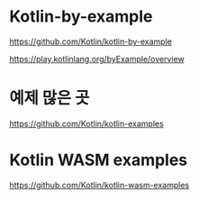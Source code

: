 # Kotlin-by-example

https://github.com/Kotlin/kotlin-by-example

https://play.kotlinlang.org/byExample/overview

# 예제 많은 곳 

https://github.com/Kotlin/kotlin-examples


# Kotlin WASM examples

https://github.com/Kotlin/kotlin-wasm-examples
